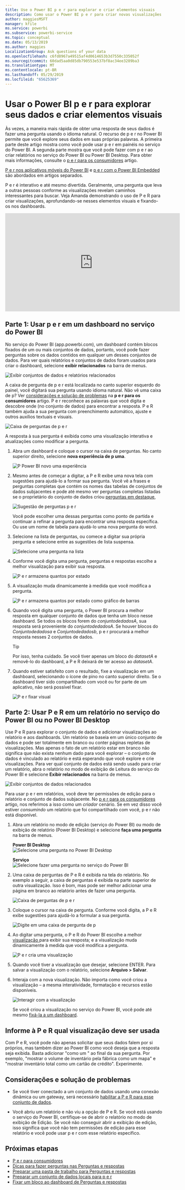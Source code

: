 ```yaml
---
title: Use o Power BI p e r para explorar e criar elementos visuais
description: Como usar o Power BI p e r para criar novas visualizações em dashboards e relatórios.
author: maggiesMSFT
manager: kfile
ms.service: powerbi
ms.subservice: powerbi-service
ms.topic: conceptual
ms.date: 05/13/2019
ms.author: maggies
LocalizationGroup: Ask questions of your data
ms.openlocfilehash: c6fd8967a49515af4d0614653b3d7550c335052f
ms.sourcegitcommit: 60dad5aa0d85db790553e537bf8ac34ee3289ba3
ms.translationtype: MT
ms.contentlocale: pt-BR
ms.lasthandoff: 05/29/2019
ms.locfileid: "65625369"
---
```

# <a name="use-power-bi-qa-to-explore-your-data-and-create-visuals"></a>Usar o Power BI p e r para explorar seus dados e criar elementos visuais

Às vezes, a maneira mais rápida de obter uma resposta de seus dados é fazer uma pergunta usando o idioma natural. O recurso de p e r no Power BI permite que você explore seus dados em suas próprias palavras.  A primeira parte deste artigo mostra como você pode usar p e r em painéis no serviço do Power BI. A segunda parte mostra que você pode fazer com p e r ao criar relatórios no serviço do Power BI ou Power BI Desktop. Para obter mais informações, consulte o [p e r para os consumidores](consumer/end-user-q-and-a.md) artigo. 

[P e r nos aplicativos móveis do Power BI](consumer/mobile/mobile-apps-ios-qna.md) e [p e r com o Power BI Embedded](developer/qanda.md) são abordados em artigos separados. 

P e r é interativo e até mesmo divertida. Geralmente, uma pergunta que leva a outras pessoas conforme as visualizações revelam caminhos interessantes para buscar. Veja Amanda demonstrando o uso de P e R para criar visualizações, aprofundando-se nesses elementos visuais e fixando-os nos dashboards.

<iframe width="560" height="315" src="https://www.youtube.com/embed/qMf7OLJfCz8?list=PL1N57mwBHtN0JFoKSR0n-tBkUJHeMP2cP" frameborder="0" allowfullscreen></iframe>

## <a name="part-1-use-qa-on-a-dashboard-in-the-power-bi-service"></a>Parte 1: Usar p e r em um dashboard no serviço do Power BI

No serviço do Power BI (app.powerbi.com), um dashboard contém blocos fixados de um ou mais conjuntos de dados, portanto, você pode fazer perguntas sobre os dados contidos em qualquer um desses conjuntos de dados. Para ver quais relatórios e conjuntos de dados foram usados para criar o dashboard, selecione **exibir relacionados** na barra de menus.

![Exibir conjuntos de dados e relatórios relacionados](media/power-bi-tutorial-q-and-a/power-bi-view-related.png)

A caixa de pergunta de p e r está localizada no canto superior esquerdo do painel, você digitará sua pergunta usando idioma natural. Não vê uma caixa de p? Ver [considerações e solução de problemas](consumer/end-user-q-and-a.md#considerations-and-troubleshooting) na **p e r para os consumidores** artigo.  P e r reconhece as palavras que você digita e descobre onde (no conjunto de dados) para encontrar a resposta. P e R também ajuda a sua pergunta com preenchimento automático, ajuste e outros auxílios textuais e visuais.

![Caixa de perguntas de p e r](media/power-bi-tutorial-q-and-a/powerbi-qna.png)

A resposta à sua pergunta é exibida como uma visualização interativa e atualizações como modificar a pergunta.

1. Abra um dashboard e coloque o cursor na caixa de perguntas. No canto superior direito, selecione **nova experiência de p uma**.

    ![P Power BI novo uma experiência](media/power-bi-tutorial-q-and-a/power-bi-qna-new-experience.png)

1. Mesmo antes de começar a digitar, a P e R exibe uma nova tela com sugestões para ajudá-lo a formar sua pergunta. Você vê a frases e perguntas completas que contém os nomes das tabelas de conjuntos de dados subjacentes e pode até mesmo ver perguntas completas listadas se o proprietário do conjunto de dados criou [perguntas em destaque](service-q-and-a-create-featured-questions.md),

   ![Sugestão de perguntas p e r](media/power-bi-tutorial-q-and-a/power-bi-qna-suggested-questions.png)

   Você pode escolher uma dessas perguntas como ponto de partida e continuar a refinar a pergunta para encontrar uma resposta específica. Ou use um nome de tabela para ajudá-lo uma nova pergunta do word.

2. Selecione na lista de perguntas, ou comece a digitar sua própria pergunta e selecione entre as sugestões de lista suspensa.

   ![Selecione uma pergunta na lista](media/power-bi-tutorial-q-and-a/power-bi-qna-select-a-question-how-many-stores.png)

3. Conforme você digita uma pergunta, perguntas e respostas escolhe a melhor visualização para exibir sua resposta.

   ![P e r armazena quantos por estado](media/power-bi-tutorial-q-and-a/power-bi-qna-how-many-stores-by-state.png)

4. A visualização muda dinamicamente à medida que você modifica a pergunta.

   ![P e r armazena quantos por estado como gráfico de barras](media/power-bi-tutorial-q-and-a/power-bi-qna-stores-by-state-bar-chart.png)

1. Quando você digita uma pergunta, o Power BI procura a melhor resposta em qualquer conjunto de dados que tenha um bloco nesse dashboard.  Se todos os blocos forem do *conjuntodedadosA*, sua resposta será proveniente do *conjuntodedadosA*.  Se houver blocos do *Conjuntodedadosa* e *Conjuntodedadosb*, p e r procurará a melhor resposta nesses 2 conjuntos de dados.

   > [!TIP]
   > Por isso, tenha cuidado. Se você tiver apenas um bloco do *datasetA* e removê-lo do dashboard, a P e R deixará de ter acesso ao *datasetA*.
   >

5. Quando estiver satisfeito com o resultado, fixe a visualização em um dashboard, selecionando o ícone de pino no canto superior direito. Se o dashboard tiver sido compartilhado com você ou for parte de um aplicativo, não será possível fixar.

   ![P e r fixar visual](media/power-bi-tutorial-q-and-a/power-bi-qna-pin-visual.png)

## <a name="part-2-use-qa-in-a-report-in-power-bi-service-or-power-bi-desktop"></a>Parte 2: Usar P e R em um relatório no serviço do Power BI ou no Power BI Desktop

Use P e R para explorar o conjunto de dados e adicionar visualizações ao relatório e aos dashboards. Um relatório se baseia em um único conjunto de dados e pode ser totalmente em branco ou conter páginas repletas de visualizações. Mas apenas o fato de um relatório estar em branco não significa que não exista nenhum dado para você explorar – o conjunto de dados é vinculado ao relatório e está esperando que você explore e crie visualizações.  Para ver qual conjunto de dados está sendo usado para criar um relatório, abra o relatório no modo de exibição de Leitura do serviço do Power BI e selecione **Exibir relacionados** na barra de menus.

![Exibir conjuntos de dados relacionados](media/power-bi-tutorial-q-and-a/power-bi-view-related.png)

Para usar p e r em relatórios, você deve ter permissões de edição para o relatório e conjunto de dados subjacente. No [p e r para os consumidores](consumer/end-user-q-and-a.md) artigo, nos referimos a isso como um *criador* cenário. Se em vez disso você estiver *consumindo* um relatório que foi compartilhado com você, p e r não está disponível.

1. Abra um relatório no modo de edição (serviço do Power BI) ou modo de exibição de relatório (Power BI Desktop) e selecione **faça uma pergunta** na barra de menus.

    **Power BI Desktop**    
    ![Selecione uma pergunta no Power BI Desktop](media/power-bi-tutorial-q-and-a/power-bi-desktop-question.png)

    **Serviço**    
    ![Selecione fazer uma pergunta no serviço do Power BI](media/power-bi-tutorial-q-and-a/power-bi-service.png)

2. Uma caixa de perguntas de P e R é exibida na tela do relatório. No exemplo a seguir, a caixa de perguntas é exibida na parte superior de outra visualização. Isso é bom, mas pode ser melhor adicionar uma página em branco ao relatório antes de fazer uma pergunta.

    ![Caixa de perguntas de p e r](media/power-bi-tutorial-q-and-a/power-bi-ask-question.png)

3. Coloque o cursor na caixa de pergunta. Conforme você digita, a P e R exibe sugestões para ajudá-lo a formular a sua pergunta.

   ![Digite em uma caixa de pergunta de p](media/power-bi-tutorial-q-and-a/power-bi-q-and-a-suggestions.png)

4. Ao digitar uma pergunta, o P e R do Power BI escolhe a melhor [visualização ](visuals/power-bi-visualization-types-for-reports-and-q-and-a.md)para exibir sua resposta; e a visualização muda dinamicamente à medida que você modifica a pergunta.

   ![P e r cria uma visualização](media/power-bi-tutorial-q-and-a/power-bi-q-and-a-visual.png)

5. Quando você tiver a visualização que desejar, selecione ENTER. Para salvar a visualização com o relatório, selecione **Arquivo > Salvar**.

6. Interaja com a nova visualização. Não importa como você criou a visualização – a mesma interatividade, formatação e recursos estão disponíveis.

   ![Interagir com a visualização](media/power-bi-tutorial-q-and-a/power-bi-q-and-a-ellipses.png)

   Se você criou a visualização no serviço do Power BI, você pode até mesmo [fixá-la a um dashboard](service-dashboard-pin-tile-from-q-and-a.md).

## <a name="tell-qa-which-visualization-to-use"></a>Informe à P e R qual visualização deve ser usada
Com P e R, você pode não apenas solicitar que seus dados falem por si próprios, mas também dizer ao Power BI como você deseja que a resposta seja exibida. Basta adicionar "como um <visualization type>" ao final da sua pergunta.  Por exemplo, "mostrar o volume de inventário pela fábrica como um mapa" e "mostrar inventário total como um cartão de crédito".  Experimente.

## <a name="considerations-and-troubleshooting"></a>Considerações e solução de problemas
- Se você tiver conectado a um conjunto de dados usando uma conexão dinâmica ou um gateway, será necessário [habilitar a P e R para esse conjunto de dados](service-q-and-a-direct-query.md).

- Você abriu um relatório e não viu a opção de P e R. Se você está usando o serviço do Power BI, certifique-se de abrir o relatório no modo de exibição de Edição. Se você não conseguir abrir a exibição de edição, isso significa que você não tem permissões de edição para esse relatório e você pode usar p e r com esse relatório específico.

## <a name="next-steps"></a>Próximas etapas

- [P e r para consumidores](consumer/end-user-q-and-a.md)   
- [Dicas para fazer perguntas nas Perguntas e respostas](consumer/end-user-q-and-a-tips.md)   
- [Preparar uma pasta de trabalho para Perguntas e respostas](service-prepare-data-for-q-and-a.md)  
- [Preparar um conjunto de dados locais para p e r](service-q-and-a-direct-query.md)   
- [Fixar um bloco ao dashboard de Perguntas e respostas](service-dashboard-pin-tile-from-q-and-a.md)
